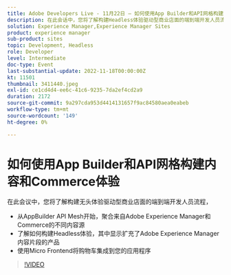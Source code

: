 ```yaml
---
title: Adobe Developers Live - 11月22日 — 如何使用App Builder和API网格构建内容和Commerce体验
description: 在此会话中，您将了解构建Headless体验驱动型商业店面的端到端开发人员流程，从AppBuilder API Mesh开始，以聚合Adobe Experience Manager和Commerce中的不同内容源。了解如何构建Headless体验，显示通过Adobe Experience Manager内容片段扩充的产品使用微前端将购物车集成到您的应用程序中
solution: Experience Manager,Experience Manager Sites
product: experience manager
sub-product: sites
topic: Development, Headless
role: Developer
level: Intermediate
doc-type: Event
last-substantial-update: 2022-11-18T00:00:00Z
kt: 11501
thumbnail: 3411440.jpeg
exl-id: ce1cd4d4-ee6c-41c6-9235-7da2ef4cd2a9
duration: 2172
source-git-commit: 9a297cda953d4414131657f9ac84580aea0eabeb
workflow-type: tm+mt
source-wordcount: '149'
ht-degree: 0%

---
```


# 如何使用App Builder和API网格构建内容和Commerce体验

在此会议中，您将了解构建无头体验驱动型商业店面的端到端开发人员流程，

* 从AppBuilder API Mesh开始，聚合来自Adobe Experience Manager和Commerce的不同内容源
* 了解如何构建Headless体验，其中显示扩充了Adobe Experience Manager内容片段的产品
* 使用Micro Frontend将购物车集成到您的应用程序

>[!VIDEO](https://video.tv.adobe.com/v/3411440/?quality=12&learn=on)
